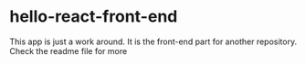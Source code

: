 # hello-react-front-end
This app is just a work around. It is the front-end part for another repository. Check the readme file for more
